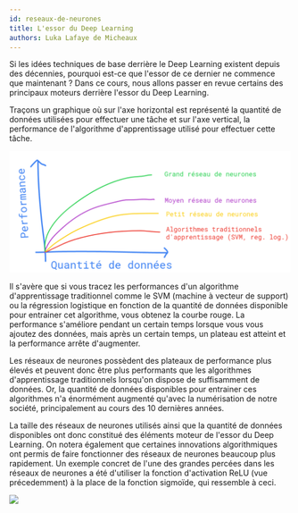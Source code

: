 ```yaml
---
id: reseaux-de-neurones
title: L'essor du Deep Learning
authors: Luka Lafaye de Micheaux
---
```


Si les idées techniques de base derrière le Deep Learning existent depuis des décennies, pourquoi est-ce que l'essor de ce dernier ne commence que maintenant ? 
Dans ce cours, nous allons passer en revue certains des principaux moteurs derrière l'essor du Deep Learning.

Traçons un graphique où sur l'axe horizontal est représenté la quantité de données utilisées pour effectuer une tâche et sur l'axe vertical, la performance de l'algorithme d'apprentissage utilisé pour effectuer cette tâche.

![](1.png)

Il s'avère que si vous tracez les performances d'un algorithme d'apprentissage traditionnel comme le SVM (machine à vecteur de support) ou la régression logistique en fonction de la quantité de données disponible pour entrainer cet algorithme, vous obtenez la courbe rouge. 
La performance s'améliore pendant un certain temps lorsque vous vous ajoutez des données, mais après un certain temps, un plateau est atteint et la performance arrête d'augmenter.

Les réseaux de neurones possèdent des plateaux de performance plus élevés et peuvent donc être plus performants que les algorithmes d'apprentissage traditionnels lorsqu'on dispose de suffisamment de données.
Or, la quantité de données disponibles pour entrainer ces algorithmes n'a énormément augmenté qu'avec la numérisation de notre société, principalement au cours des 10 dernières années.

La taille des réseaux de neurones utilisés ainsi que la quantité de données disponibles ont donc constitué des éléments moteur de l'essor du Deep Learning.
On notera également que certaines innovations algorithmiques ont permis de faire fonctionner des réseaux de neurones beaucoup plus rapidement.
Un exemple concret de l'une des grandes percées dans les réseaux de neurones a été d'utiliser la fonction d'activation ReLU (vue précedemment) à la place de la fonction sigmoïde, qui ressemble à ceci. 

![](2.png)

